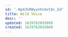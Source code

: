 ```yaml
---
id: '-0p43nRWyynhndvCAc_Ed'
title: Wild Voice
desc: ''
updated: 1639762693869
created: 1639762693869
---
```


